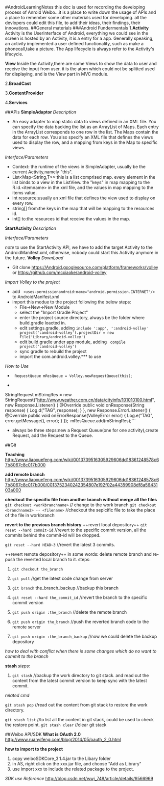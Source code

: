 #AndroidLearningNotes
this doc is used for recording the developing process of Anroid Weibo...it is a place to write down the usage of APIs and a place to remember some other materials used for developing.
all the devlopers could edit this file, to add their ideas, their findings, their innovations.
##General materials
###Android Fundermentals
1.**Activity**
Activity is the UserInterface of Android, everything we could see in the screen is hosted by an Activity, it is a entry for a app. Generally speaking, an activity implemented a user defined functionality, such as make a phonecall,take a picture. The App lifecycle is always refer to the Activity's lifecycle.

**View**
Inside the Activity,there are some Views to show the data to user and receive the input from user. it is the atom which could not be splitted used for displaying, and is the View part in MVC module.

2.**BroadCast**

3.**ContentProvider**

4.**Services**


##APIs
**SimpleAdaptor**
*Description*
 * An easy adapter to map static data to views defined in an XML file. You can specify the data backing the list as an ArrayList of Maps. Each entry in the ArrayList corresponds to one row in the list. The Maps contain the data for each row. You also specify an XML file that defines the views used to display the row, and a mapping from keys in the Map to specific views.

*Interface/Parameters*
* Context: the runtime of the views in SimpleAdapter, usually be the current Activity,namely "this".
* List&lt;Map&lt;String,T>>:this is a list comprised map. every element in the list binds to a view in the ListView. the "keys" in map mapping to the R.id.&lt;itemname> in the xml file, and the values in map mapping to the items value.
* int resource:usually an xml file that defines the view used to display on every row.
* string[] from:the keys in the map that will be mapping to the resources id.
* int[] to:the resources id that receive the values in the map.

**StartActivity**
*Description*

*Interface/Parameters*

*note*
to use the StartActivity API, we have to add the target Activity to the AndroidManifest.xml, otherwise, nobody could start this Activity anymore in the future.
**Volley**
*DownLoad*
 * Git clone https://Android.googlesource.com/platform/frameworks/volley 
or https://github.com/mcxiaoke/android-volley

*Import Volley to the project*
 * add ``` <uses-permissionandroid:name="android.permission.INTERNET"/>``` to AndroidManifest.xml
 * import this modue to the project following the below steps:
	* File->New->New Module
	* select the "Import Gradle Project"
	* enter the project source directory, always be the folder where build.gradle loacted in.
	* edit settings.gradle, adding ```include ':app', ':android-volley'
project(':android-volley').projectDir = new File('Library/android-volley')```
	* edit build.gradle under app module, adding ``` compile project(':android-volley')```
	* sync gradle to rebuild the project
	* import the com.android.volley.\*\*\* to use

*How to Use*
 * ``` RequestQueue mResQueue = Volley.newRequestQueue(this);```
 * ```
StringRequest mStringRes = new StringRequest("http://www.weather.com.cn/data/cityinfo/101010100.html",
                new Response.Listener<String>() {
                    @Override
                    public void onResponse(String response) {
                        Log.d("TAG", response);
                    }
                }, new Response.ErrorListener() {
            @Override
            public void onErrorResponse(VolleyError error) {
                Log.e("TAG", error.getMessage(), error);
            }
        });```
  ```mResQueue.add(mStringRes);```
 * always be three steps:new a Request Queue(one for one activity),create Request, add the Request to the Queue.

##Git

**Teaching**
http://www.liaoxuefeng.com/wiki/0013739516305929606dd18361248578c67b8067c8c017b000

**add remote branch**
http://www.liaoxuefeng.com/wiki/0013739516305929606dd18361248578c67b8067c8c017b000/0013752340242354807e192f02a44359908df8a5643103a000

**checkout the specific file from another branch without merge all the files**
`git checkout <workbranchname>` // change to the work branch
`git checkout <branchname2> -- <filename>` //checkout the sepicific file to take the place of the file in workbranch

**revert to the previous branch history**
++revert local depository++
`git reset --hard commit-id` //revert to the specific commit version, all the commits behind the commit-id will be dropped.

`git reset --hard HEAD~3` //revert the latest 3 commits.

++revert remote depository++
in some words: delete remote branch and re-push the reverted local branch to it.
steps:
 1. `git checkout the_branch`

 2. `git pull` //get the latest code change from server

 3. `git branch` the_branch_backup //backup this branch

 4. `git reset --hard the_commit_id` //revert the branch to the specific commit version

 5. `git push origin :the_branch` //delete the remote branch

 6. `git push origin the_branch` //push the reverted branch code to the remote server

 7. `git push origin :the_branch_backup` //now we could delete the backup depository

*how to deal with conflict when there is some changes which do no want to commit to the branch*

**stash**
*steps:*
 1. `git stash` //backup the work directory to git stack. and read out the content from the latest commit version to keep sync with the latest commit.

*related cmd*

`git stash pop` //read out the content from git stack to restore the work directory.

`git stash list` //to list all the content in git stack, could be used to check the restore point.
`git stash clear` //clear git stack

##Weibo API/SDK
**What is OAuth 2.0**
http://www.ruanyifeng.com/blog/2014/05/oauth_2_0.html

**how to import to the project**
1. copy weiboSDKCore_3.1.4.jar to the Libary folder
2. in AS, right click on the xxx.jar file, and choose "Add as Library"
3. use import xxx to include the related package to the project.

*SDK use Reference*
http://blog.csdn.net/wwj_748/article/details/9566969
